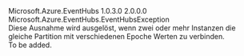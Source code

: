 <Type Name="ReceiverDisconnectedException" FullName="Microsoft.Azure.EventHubs.ReceiverDisconnectedException">
  <TypeSignature Language="C#" Value="public sealed class ReceiverDisconnectedException : Microsoft.Azure.EventHubs.EventHubsException" />
  <TypeSignature Language="ILAsm" Value=".class public auto ansi sealed beforefieldinit ReceiverDisconnectedException extends Microsoft.Azure.EventHubs.EventHubsException" />
  <TypeSignature Language="DocId" Value="T:Microsoft.Azure.EventHubs.ReceiverDisconnectedException" />
  <TypeSignature Language="VB.NET" Value="Public NotInheritable Class ReceiverDisconnectedException&#xA;Inherits EventHubsException" />
  <TypeSignature Language="F#" Value="type ReceiverDisconnectedException = class&#xA;    inherit EventHubsException" />
  <AssemblyInfo>
    <AssemblyName>Microsoft.Azure.EventHubs</AssemblyName>
    <AssemblyVersion>1.0.3.0</AssemblyVersion>
    <AssemblyVersion>2.0.0.0</AssemblyVersion>
  </AssemblyInfo>
  <Base>
    <BaseTypeName>Microsoft.Azure.EventHubs.EventHubsException</BaseTypeName>
  </Base>
  <Interfaces />
  <Docs>
    <summary>
            Diese Ausnahme wird ausgelöst, wenn zwei oder mehr <see cref="T:Microsoft.Azure.EventHubs.PartitionReceiver" /> Instanzen die gleiche Partition mit verschiedenen Epoche Werten zu verbinden.
            </summary>
    <remarks>To be added.</remarks>
  </Docs>
  <Members />
</Type>